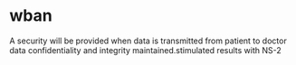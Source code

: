 # wban
A security will be provided when data is transmitted from patient to doctor data confidentiality and integrity maintained.stimulated results with NS-2
